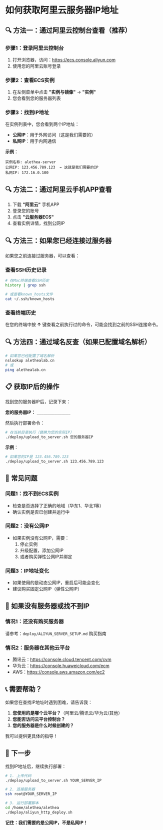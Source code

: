 # 如何获取阿里云服务器IP地址

## 🔍 方法一：通过阿里云控制台查看（推荐）

### 步骤1：登录阿里云控制台
1. 打开浏览器，访问：https://ecs.console.aliyun.com
2. 使用您的阿里云账号登录

### 步骤2：查看ECS实例
1. 在左侧菜单中点击 **"实例与镜像"** → **"实例"**
2. 您会看到您的服务器列表

### 步骤3：找到IP地址
在实例列表中，您会看到两个IP地址：
- **公网IP**：用于外网访问（这是我们需要的）
- **私网IP**：用于内网通信

**示例**：
```
实例名称: alethea-server
公网IP: 123.456.789.123  ← 这就是我们需要的IP
私网IP: 172.16.0.100
```

## 🔍 方法二：通过阿里云手机APP查看

1. 下载 **"阿里云"** 手机APP
2. 登录您的账号
3. 点击 **"云服务器ECS"**
4. 查看实例详情，找到公网IP

## 🔍 方法三：如果您已经连接过服务器

如果您之前连接过服务器，可以查看：

### 查看SSH历史记录
```bash
# 在Mac终端查看SSH历史
history | grep ssh

# 或查看known_hosts文件
cat ~/.ssh/known_hosts
```

### 查看终端历史
在您的终端中按 **↑** 键查看之前执行过的命令，可能会找到之前的SSH连接命令。

## 🔍 方法四：通过域名反查（如果已配置域名解析）

```bash
# 如果您已经配置了域名解析
nslookup alethealab.cn
# 或
ping alethealab.cn
```

## 📋 获取IP后的操作

找到您的服务器IP后，记录下来：

**您的服务器IP：** `_______________`

然后执行部署命令：

```bash
# 在当前目录执行（替换为您的实际IP）
./deploy/upload_to_server.sh 您的服务器IP
```

**示例**：
```bash
# 如果您的IP是 123.456.789.123
./deploy/upload_to_server.sh 123.456.789.123
```

## 🚨 常见问题

### 问题1：找不到ECS实例
- 检查是否选择了正确的地域（华东1、华北1等）
- 确认实例是否已创建并运行中

### 问题2：没有公网IP
- 如果实例没有公网IP，需要：
  1. 停止实例
  2. 升级配置，添加公网IP
  3. 或者购买弹性公网IP并绑定

### 问题3：IP地址变化
- 如果使用的是动态公网IP，重启后可能会变化
- 建议购买固定公网IP（弹性公网IP）

## 🔧 如果没有服务器或找不到IP

### 情况1：还没有购买服务器
请参考：`deploy/ALIYUN_SERVER_SETUP.md` 购买指南

### 情况2：服务器在其他云平台
- 腾讯云：https://console.cloud.tencent.com/cvm
- 华为云：https://console.huaweicloud.com/ecm
- AWS：https://console.aws.amazon.com/ec2

## 📞 需要帮助？

如果您在查找IP地址时遇到困难，请告诉我：

1. **您使用的是哪个云平台？**（阿里云/腾讯云/华为云/其他）
2. **您能否访问云平台控制台？**
3. **您的服务器是什么时候创建的？**

我可以提供更具体的指导！

## 🎯 下一步

找到IP地址后，继续执行部署：

```bash
# 1. 上传代码
./deploy/upload_to_server.sh YOUR_SERVER_IP

# 2. 连接服务器
ssh root@YOUR_SERVER_IP

# 3. 运行部署脚本
cd /home/alethea/alethea
./deploy/aliyun_http_deploy.sh
```

**记住：我们需要的是公网IP，不是私网IP！**
